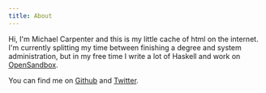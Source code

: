 ```yaml
---
title: About
---
```


Hi, I'm Michael Carpenter and this is my little cache of html on the internet. I'm currently splitting my time between finishing a degree and system administration, but in my free time I write a lot of Haskell and work on [OpenSandbox](https://github.com/oldmanmike/opensandbox).

You can find me on [Github](https://github.com/oldmanmike) and [Twitter](https://twitter.com/jatosloth).
